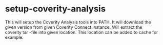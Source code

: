 # setup-coverity-analysis
This will setup the Coverity Analysis tools into PATH. It will download the given version from given Coverity Connect instance. Will extract the coverity tar -file into given location. This location can be added to cache for example.
